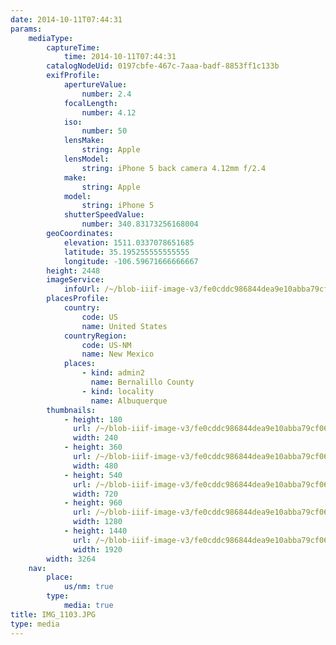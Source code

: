 ```yaml
---
date: 2014-10-11T07:44:31
params:
    mediaType:
        captureTime:
            time: 2014-10-11T07:44:31
        catalogNodeUid: 0197cbfe-467c-7aaa-badf-8853ff1c133b
        exifProfile:
            apertureValue:
                number: 2.4
            focalLength:
                number: 4.12
            iso:
                number: 50
            lensMake:
                string: Apple
            lensModel:
                string: iPhone 5 back camera 4.12mm f/2.4
            make:
                string: Apple
            model:
                string: iPhone 5
            shutterSpeedValue:
                number: 340.83173256168004
        geoCoordinates:
            elevation: 1511.0337078651685
            latitude: 35.195255555555555
            longitude: -106.59671666666667
        height: 2448
        imageService:
            infoUrl: /~/blob-iiif-image-v3/fe0cddc986844dea9e10abba79cf068fecc4623ba81646bb69360fc6329a1ef0/info.json
        placesProfile:
            country:
                code: US
                name: United States
            countryRegion:
                code: US-NM
                name: New Mexico
            places:
                - kind: admin2
                  name: Bernalillo County
                - kind: locality
                  name: Albuquerque
        thumbnails:
            - height: 180
              url: /~/blob-iiif-image-v3/fe0cddc986844dea9e10abba79cf068fecc4623ba81646bb69360fc6329a1ef0/full/240%2C180/0/default.jpg
              width: 240
            - height: 360
              url: /~/blob-iiif-image-v3/fe0cddc986844dea9e10abba79cf068fecc4623ba81646bb69360fc6329a1ef0/full/480%2C360/0/default.jpg
              width: 480
            - height: 540
              url: /~/blob-iiif-image-v3/fe0cddc986844dea9e10abba79cf068fecc4623ba81646bb69360fc6329a1ef0/full/720%2C540/0/default.jpg
              width: 720
            - height: 960
              url: /~/blob-iiif-image-v3/fe0cddc986844dea9e10abba79cf068fecc4623ba81646bb69360fc6329a1ef0/full/1280%2C960/0/default.jpg
              width: 1280
            - height: 1440
              url: /~/blob-iiif-image-v3/fe0cddc986844dea9e10abba79cf068fecc4623ba81646bb69360fc6329a1ef0/full/1920%2C1440/0/default.jpg
              width: 1920
        width: 3264
    nav:
        place:
            us/nm: true
        type:
            media: true
title: IMG_1103.JPG
type: media
---
```

